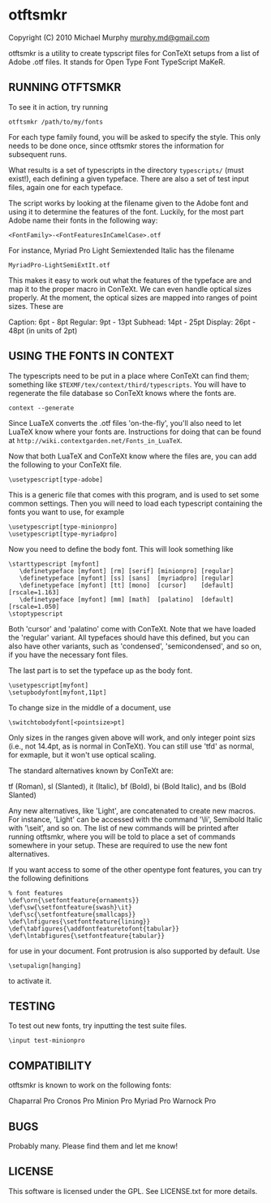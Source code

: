 otftsmkr
========

Copyright (C) 2010 Michael Murphy <murphy.md@gmail.com>

otftsmkr is a utility to create typscript files for ConTeXt setups from
a list of Adobe .otf files. It stands for Open Type Font TypeScript
MaKeR.


## RUNNING OTFTSMKR

To see it in action, try running

    otftsmkr /path/to/my/fonts

For each type family found, you will be asked to specify the style. This
only needs to be done once, since otftsmkr stores the information for
subsequent runs.

What results is a set of typescripts in the directory `typescripts/`
(must exist!), each defining a given typeface. There are also a set of
test input files, again one for each typeface.

The script works by looking at the filename given to the Adobe font and
using it to determine the features of the font. Luckily, for the most
part Adobe name their fonts in the following way:

    <FontFamily>-<FontFeaturesInCamelCase>.otf

For instance, Myriad Pro Light Semiextended Italic has the filename

    MyriadPro-LightSemiExtIt.otf

This makes it easy to work out what the features of the typeface are and
map it to the proper macro in ConTeXt. We can even handle optical sizes
properly. At the moment, the optical sizes are mapped into ranges of
point sizes. These are

Caption: 6pt - 8pt
Regular: 9pt - 13pt
Subhead: 14pt - 25pt
Display: 26pt - 48pt (in units of 2pt)


## USING THE FONTS IN CONTEXT

The typescripts need to be put in a place where ConTeXt can find them;
something like `$TEXMF/tex/context/third/typescripts`. You will have to
regenerate the file database so ConTeXt knows where the fonts are.

    context --generate

Since LuaTeX converts the .otf files 'on-the-fly', you'll also need to
let LuaTeX know where your fonts are. Instructions for doing that can be
found at `http://wiki.contextgarden.net/Fonts_in_LuaTeX`.

Now that both LuaTeX and ConTeXt know where the files are, you can add
the following to your ConTeXt file.

    \usetypescript[type-adobe]

This is a generic file that comes with this program, and is used to set
some common settings. Then you will need to load each typescript
containing the fonts you want to use, for example

    \usetypescript[type-minionpro]
    \usetypescript[type-myriadpro]

Now you need to define the body font. This will look something like

    \starttypescript [myfont]
       \definetypeface [myfont] [rm] [serif] [minionpro] [regular]
       \definetypeface [myfont] [ss] [sans]  [myriadpro] [regular]
       \definetypeface [myfont] [tt] [mono]  [cursor]    [default] [rscale=1.163]
       \definetypeface [myfont] [mm] [math]  [palatino]  [default] [rscale=1.050]
    \stoptypescript

Both 'cursor' and 'palatino' come with ConTeXt. Note that we have loaded
the 'regular' variant. All typefaces should have this defined, but you
can also have other variants, such as 'condensed', 'semicondensed', and
so on, if you have the necessary font files.

The last part is to set the typeface up as the body font.

    \usetypescript[myfont]
    \setupbodyfont[myfont,11pt]

To change size in the middle of a document, use

    \switchtobodyfont[<pointsize>pt]

Only sizes in the ranges given above will work, and only integer point
sizs (i.e., not 14.4pt, as is normal in ConTeXt). You can still use
'tfd' as normal, for exmaple, but it won't use optical scaling.

The standard alternatives known by ConTeXt are:

tf (Roman), 
sl (Slanted), 
it (Italic), 
bf (Bold), 
bi (Bold Italic), and
bs (Bold Slanted)

Any new alternatives, like 'Light', are concatenated to create new
macros. For instance, 'Light' can be accessed with the command '\li',
Semibold Italic with '\seit', and so on. The list of new commands will
be printed after running otftsmkr, where you will be told to place a set
of commands somewhere in your setup. These are required to use the new
font alternatives.

If you want access to some of the other opentype font features, you can
try the following definitions

    % font features
    \def\orn{\setfontfeature{ornaments}}
    \def\sw{\setfontfeature{swash}\it}
    \def\sc{\setfontfeature{smallcaps}}
    \def\lnfigures{\setfontfeature{lining}}
    \def\tabfigures{\addfontfeaturetofont{tabular}}
    \def\lntabfigures{\setfontfeature{tabular}}

for use in your document. Font protrusion is also supported by
default. Use

    \setupalign[hanging]

to activate it.

## TESTING

To test out new fonts, try inputting the test suite files.

    \input test-minionpro


## COMPATIBILITY

otftsmkr is known to work on the following fonts:

Chaparral Pro
Cronos Pro
Minion Pro
Myriad Pro
Warnock Pro


## BUGS

Probably many. Please find them and let me know!


## LICENSE

This software is licensed under the GPL. See LICENSE.txt for more details.

